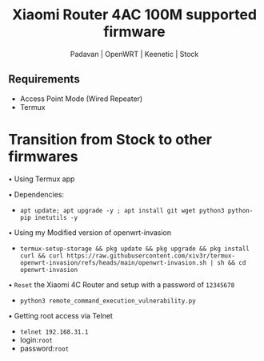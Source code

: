 # <h1 align="center"> Xiaomi Router 4AC 100M supported firmware </h1> 
<p align="center"> Padavan | OpenWRT | Keenetic | Stock </p>

## Requirements
- Access Point Mode (Wired Repeater)
- Termux

# Transition from Stock to other firmwares
• Using Termux app

• Dependencies:
 - `apt update; apt upgrade -y ; apt install git wget python3 python-pip inetutils -y`

• Using my Modified version of openwrt-invasion
  - `termux-setup-storage && pkg update && pkg upgrade && pkg install curl && curl https://raw.githubusercontent.com/xiv3r/termux-openwrt-invasion/refs/heads/main/openwrt-invasion.sh | sh && cd openwrt-invasion`

• `Reset` the Xiaomi 4C Router and setup with a password of `12345678`
  - `python3 remote_command_execution_vulnerability.py`

• Getting root access via Telnet
  - `telnet 192.168.31.1`
  - login:`root`
  - password:`root`
 

